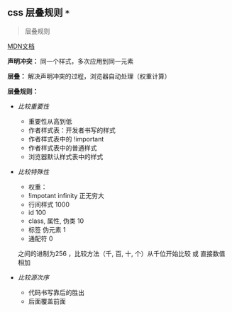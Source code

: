 ## css 层叠规则 `*`

> 层叠规则

<a href="https://developer.mozilla.org/zh-CN/docs/Learn/CSS/Building_blocks/Cascade_and_inheritance" target="_blank">MDN文档</a> 

**声明冲突：** 同一个样式，多次应用到同一元素

**层叠：** 解决声明冲突的过程，浏览器自动处理（权重计算）

**层叠规则：**

- *比较重要性*

  - 重要性从高到低
  - 作者样式表：开发者书写的样式
  - 作者样式表中的 !important
  - 作者样式表中的普通样式
  - 浏览器默认样式表中的样式

- *比较特殊性*

  - 权重：
  - !impotant             infinity 正无穷大
  - 行间样式                1000
  - id                             100
  - class, 属性, 伪类    10
  - 标签 伪元素           1
  - 通配符                    0

  之间的进制为256 ，比较方法（千, 百, 十, 个）从千位开始比较 或 直接数值相加

- *比较源次序*

  - 代码书写靠后的胜出
  - 后面覆盖前面